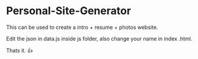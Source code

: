 # Personal-Site-Generator
This can be used to create a intro + resume + photos website.

Edit the json in data.js inside js folder, also change your name in index .html.

Thats it. 👍
